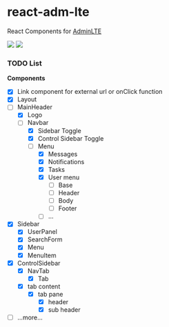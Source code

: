 # react-adm-lte

React Components for [AdminLTE](https://github.com/almasaeed2010/AdminLTE)

[![](https://travis-ci.org/falmar/react-adm-lte.svg?branch=master)](https://travis-ci.org/falmar/react-adm-lte)
[![](https://img.shields.io/codecov/c/github/falmar/react-adm-lte.svg)](https://codecov.io/gh/falmar/react-adm-lte)

### TODO List

**Components**

- [x] Link component for external url or onClick function
- [x] Layout
- [ ] MainHeader
  - [x] Logo
  - [ ] Navbar    
    - [x] Sidebar Toggle
    - [x] Control Sidebar Toggle
    - [ ] Menu
      - [x] Messages
      - [x] Notifications
      - [x] Tasks
      - [x] User menu
        - [ ] Base
        - [ ] Header
        - [ ] Body
        - [ ] Footer
      - [ ] ...
- [x] Sidebar
  - [x] UserPanel
  - [x] SearchForm
  - [x] Menu
  - [x] MenuItem
- [x] ControlSidebar
  - [x] NavTab
    - [x] Tab
  - [x] tab content
    - [x] tab pane
      - [x] header
      - [x] sub header
- [ ] ...more...

